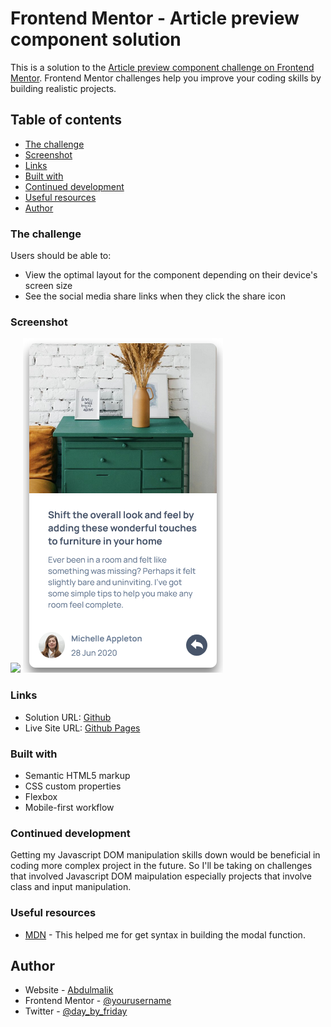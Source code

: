 # Frontend Mentor - Article preview component solution

This is a solution to the [Article preview component challenge on Frontend Mentor](https://www.frontendmentor.io/challenges/article-preview-component-dYBN_pYFT). Frontend Mentor challenges help you improve your coding skills by building realistic projects.

## Table of contents

- [The challenge](#the-challenge)
- [Screenshot](#screenshot)
- [Links](#links)
- [Built with](#built-with)
- [Continued development](#continued-development)
- [Useful resources](#useful-resources)
- [Author](#author)

### The challenge

Users should be able to:

- View the optimal layout for the component depending on their device's screen size
- See the social media share links when they click the share icon

### Screenshot

![](./design/desktop-preview.png)
![](./design/mobile-preview.png)

### Links

- Solution URL: [Github](https://github.com/0300hrs/Article-preview-component)
- Live Site URL: [Github Pages](https://0300hrs.github.io/Article-preview-component/)

### Built with

- Semantic HTML5 markup
- CSS custom properties
- Flexbox
- Mobile-first workflow

### Continued development

Getting my Javascript DOM manipulation skills down would be beneficial in coding more complex project in the future. So I'll be taking on challenges that involved Javascript DOM maipulation especially projects that involve class and input manipulation.

### Useful resources

- [MDN](https://developer.mozilla.org/en-US/docs/Learn/HTML) - This helped me for get syntax in building the modal function.

## Author

- Website - [Abdulmalik](https://0300hrs.github.io/personal-portfolio/)
- Frontend Mentor - [@yourusername](https://www.frontendmentor.io/profile/0300hrs)
- Twitter - [@day_by_friday](https://www.twitter.com/day_by_friday)
